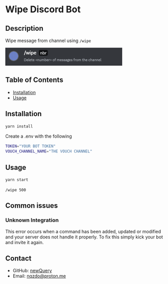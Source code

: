 # Wipe Discord Bot

## Description

Wipe message from channel using `/wipe`

![Image](image/wipe.png)

## Table of Contents

- [Installation](#installation)
- [Usage](#usage)

## Installation

```sh
yarn install
```

Create a .env with the following

```sh
TOKEN="YOUR BOT TOKEN"
VOUCH_CHANNEL_NAME="THE VOUCH CHANNEL"
```

## Usage
```sh
yarn start
```

`/wipe 500`

## Common issues

### Unknown Integration

This error occurs when a command has been added, updated or modified and your server does not handle it properly.
To fix this simply kick your bot and invite it again. 

## Contact

- GitHub: [newQuery](https://github.com/newQuery)
- Email: nqzdo@proton.me
